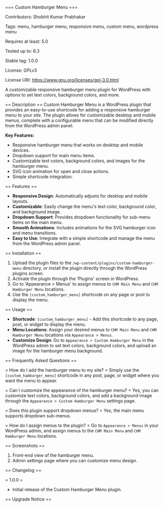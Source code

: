 === Custom Hamburger Menu ===

Contributors: Shobhit Kumar Prabhakar

Tags: menu, hamburger menu, responsive menu, custom menu, wordpress menu

Requires at least: 5.0

Tested up to: 6.3

Stable tag: 1.0.0

License: GPLv3

License URI: https://www.gnu.org/licenses/gpl-3.0.html

A customizable responsive hamburger menu plugin for WordPress with options to set text colors, background colors, and more.

== Description ==
Custom Hamburger Menu is a WordPress plugin that provides an easy-to-use shortcode for adding a responsive hamburger menu to your site. The plugin allows for customizable desktop and mobile menus, complete with a configurable menu that can be modified directly from the WordPress admin panel.

**Key Features:**
* Responsive hamburger menu that works on desktop and mobile devices.
* Dropdown support for main menu items.
* Customizable text colors, background colors, and images for the hamburger menu.
* SVG icon animation for open and close actions.
* Simple shortcode integration.

== Features ==
* **Responsive Design**: Automatically adjusts for desktop and mobile layouts.
* **Customizable**: Easily change the menu's text color, background color, and background image.
* **Dropdown Support**: Provides dropdown functionality for sub-menu items on the main menu.
* **Smooth Animations**: Includes animations for the SVG hamburger icon and menu transitions.
* **Easy to Use**: Integrate with a simple shortcode and manage the menu from the WordPress admin panel.

== Installation ==
1. Upload the plugin files to the `/wp-content/plugins/custom-hamburger-menu` directory, or install the plugin directly through the WordPress plugins screen.
2. Activate the plugin through the 'Plugins' screen in WordPress.
3. Go to 'Appearance > Menus' to assign menus to `CHM Main Menu` and `CHM Hamburger Menu` locations.
4. Use the `[custom_hamburger_menu]` shortcode on any page or post to display the menu.

== Usage ==
* **Shortcode**: `[custom_hamburger_menu]` - Add this shortcode to any page, post, or widget to display the menu.
* **Menu Locations**: Assign your desired menus to `CHM Main Menu` and `CHM Hamburger Menu` locations via `Appearance > Menus`.
* **Customize Design**: Go to `Appearance > Custom Hamburger Menu` in the WordPress admin to set text colors, background colors, and upload an image for the hamburger menu background.

== Frequently Asked Questions ==

= How do I add the hamburger menu to my site? =
Simply use the `[custom_hamburger_menu]` shortcode in any post, page, or widget where you want the menu to appear.

= Can I customize the appearance of the hamburger menu? =
Yes, you can customize text colors, background colors, and add a background image through the `Appearance > Custom Hamburger Menu` settings page.

= Does this plugin support dropdown menus? =
Yes, the main menu supports dropdown sub-menus.

= How do I assign menus to the plugin? =
Go to `Appearance > Menus` in your WordPress admin, and assign menus to the `CHM Main Menu` and `CHM Hamburger Menu` locations.

== Screenshots ==
1. Front-end view of the hamburger menu.
2. Admin settings page where you can customize menu design.

== Changelog ==

= 1.0.0 =
* Initial release of the Custom Hamburger Menu plugin.

== Upgrade Notice ==
